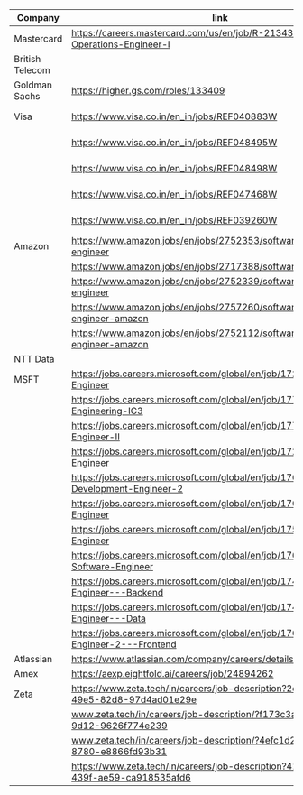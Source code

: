 
| Company         | link                                                                                     | Reference                    | Status    |
| --------------- | ---------------------------------------------------------------------------------------- | ---------------------------- | --------- |
| Mastercard      | https://careers.mastercard.com/us/en/job/R-213433/Enterprise-Operations-Engineer-I       | Rishabh                      |           |
| British Telecom |                                                                                          | Rishi Saraswat               |           |
| Goldman Sachs   | https://higher.gs.com/roles/133409                                                       | Rishabh                      |           |
| Visa            | https://www.visa.co.in/en_in/jobs/REF040883W                                             | Rishabh<br>Ayasharm@visa.com | sent mail |
|                 | https://www.visa.co.in/en_in/jobs/REF048495W                                             |                              | sent mail |
|                 | https://www.visa.co.in/en_in/jobs/REF048498W                                             |                              | sent mail |
|                 | https://www.visa.co.in/en_in/jobs/REF047468W                                             |                              | sent mail |
|                 | https://www.visa.co.in/en_in/jobs/REF039260W                                             |                              | sent mail |
| Amazon          | https://www.amazon.jobs/en/jobs/2752353/software-development-engineer                    | Rishabh                      |           |
|                 | https://www.amazon.jobs/en/jobs/2717388/software-dev-engineer                            |                              |           |
|                 | https://www.amazon.jobs/en/jobs/2752339/software-development-engineer                    |                              |           |
|                 | https://www.amazon.jobs/en/jobs/2757260/software-development-engineer-amazon             |                              |           |
|                 | https://www.amazon.jobs/en/jobs/2752112/software-development-engineer-amazon             |                              |           |
| NTT Data        |                                                                                          | Mukut                        |           |
| MSFT            | https://jobs.careers.microsoft.com/global/en/job/1727031/Software-Engineer               | Rishabh                      | Applied   |
|                 | https://jobs.careers.microsoft.com/global/en/job/1771867/Software-Engineering-IC3        |                              | Applied   |
|                 | https://jobs.careers.microsoft.com/global/en/job/1771841/Software-Engineer-II            |                              | Applied   |
|                 | https://jobs.careers.microsoft.com/global/en/job/1727031/Software-Engineer               |                              | Applied   |
|                 | https://jobs.careers.microsoft.com/global/en/job/1769278/Software-Development-Engineer-2 |                              | Applied   |
|                 | https://jobs.careers.microsoft.com/global/en/job/1767451/Software-Engineer               |                              | Applied   |
|                 | https://jobs.careers.microsoft.com/global/en/job/1754610/Software-Engineer               |                              |           |
|                 | https://jobs.careers.microsoft.com/global/en/job/1768982/Senior-Software-Engineer        |                              | Applied   |
|                 | https://jobs.careers.microsoft.com/global/en/job/1744674/Software-Engineer---Backend     |                              |           |
|                 | https://jobs.careers.microsoft.com/global/en/job/1744715/Software-Engineer---Data        |                              |           |
|                 | https://jobs.careers.microsoft.com/global/en/job/1766348/Software-Engineer-2---Frontend  |                              | Applied   |
| Atlassian       | https://www.atlassian.com/company/careers/details/11144                                  | Rishabh                      |           |
| Amex            | https://aexp.eightfold.ai/careers/job/24894262                                           | Rishabh                      |           |
| Zeta            | https://www.zeta.tech/in/careers/job-description?2e9dbd48-cefd-49e5-82d8-97d4ad01e29e    | Rishabh                      |           |
|                 | www.zeta.tech/in/careers/job-description/?f173c3aa-80c3-4c8c-9d12-9626f774e239           |                              |           |
|                 | www.zeta.tech/in/careers/job-description/?4efc1d29-c629-4e89-8780-e8866fd93b31           |                              |           |
|                 | https://www.zeta.tech/in/careers/job-description?41a151dd-457e-439f-ae59-ca918535afd6    |                              |           |

